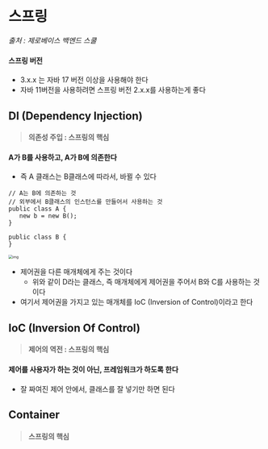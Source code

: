 # 스프링

*출처 : 제로베이스 백엔드 스쿨*





#### 스프링 버전

- 3.x.x 는 자바 17 버전 이상을 사용해야 한다
- 자바 11버전을 사용하려면 스프링 버전 2.x.x를 사용하는게 좋다





## DI (Dependency Injection)

> #### 의존성 주입 : 스프링의 핵심



#### A가 B를 사용하고, A가 B에 의존한다

- 즉 A 클래스는 B클래스에 따라서, 바뀔 수 있다



```
// A는 B에 의존하는 것
// 외부에서 B클래스의 인스턴스를 만들어서 사용하는 것
public class A {
   new b = new B();
}

public class B { 
}
```



<img src="https://blog.kakaocdn.net/dn/dCUWhg/btrZlqecrfO/9U4TopUkZ9JC1EDIPfu0Y0/img.png" alt="img" style="zoom:50%;" />



- 제어권을 다른 매개체에게 주는 것이다
  - 위와 같이 D라는 클래스, 즉 매개체에게 제어권을 주어서 B와 C를 사용하는 것이다
- 여기서 제어권을 가지고 있는 매개체를 IoC (Inversion of Control)이라고 한다





## IoC (Inversion Of Control)

> #### 제어의 역전 : 스프링의 핵심



#### 제어를 사용자가 하는 것이 아닌, 프레임워크가 하도록 한다

- 잘 짜여진 제어 안에서, 클래스를 잘 넣기만 하면 된다





## Container

> #### 스프링의 핵심



